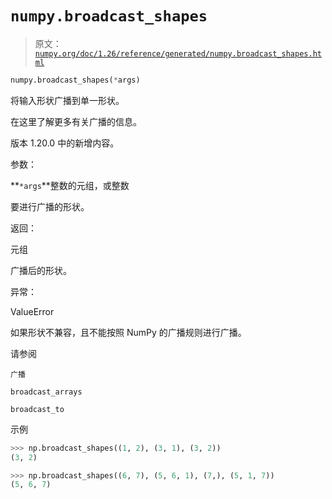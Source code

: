 # `numpy.broadcast_shapes`

> 原文：[`numpy.org/doc/1.26/reference/generated/numpy.broadcast_shapes.html`](https://numpy.org/doc/1.26/reference/generated/numpy.broadcast_shapes.html)

```py
numpy.broadcast_shapes(*args)
```

将输入形状广播到单一形状。

在这里了解更多有关广播的信息。

版本 1.20.0 中的新增内容。

参数：

**`*args`**整数的元组，或整数

要进行广播的形状。

返回：

元组

广播后的形状。

异常：

ValueError

如果形状不兼容，且不能按照 NumPy 的广播规则进行广播。

请参阅

`广播`

`broadcast_arrays`

`broadcast_to`

示例

```py
>>> np.broadcast_shapes((1, 2), (3, 1), (3, 2))
(3, 2) 
```

```py
>>> np.broadcast_shapes((6, 7), (5, 6, 1), (7,), (5, 1, 7))
(5, 6, 7) 
```

